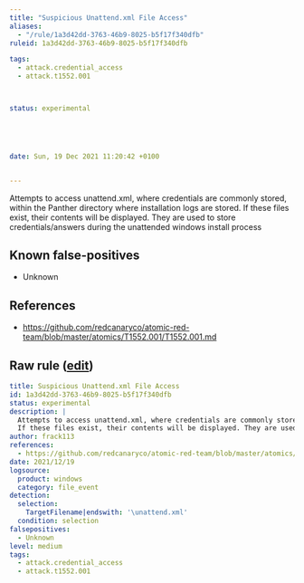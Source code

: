 ```yaml
---
title: "Suspicious Unattend.xml File Access"
aliases:
  - "/rule/1a3d42dd-3763-46b9-8025-b5f17f340dfb"
ruleid: 1a3d42dd-3763-46b9-8025-b5f17f340dfb

tags:
  - attack.credential_access
  - attack.t1552.001



status: experimental





date: Sun, 19 Dec 2021 11:20:42 +0100


---
```


Attempts to access unattend.xml, where credentials are commonly stored, within the Panther directory where installation logs are stored.
If these files exist, their contents will be displayed. They are used to store credentials/answers during the unattended windows install process


<!--more-->


## Known false-positives

* Unknown



## References

* https://github.com/redcanaryco/atomic-red-team/blob/master/atomics/T1552.001/T1552.001.md


## Raw rule ([edit](https://github.com/SigmaHQ/sigma/edit/master/rules/windows/file_event/file_event_win_access_susp_unattend_xml.yml))
```yaml
title: Suspicious Unattend.xml File Access
id: 1a3d42dd-3763-46b9-8025-b5f17f340dfb
status: experimental
description: |
  Attempts to access unattend.xml, where credentials are commonly stored, within the Panther directory where installation logs are stored.
  If these files exist, their contents will be displayed. They are used to store credentials/answers during the unattended windows install process
author: frack113
references:
  - https://github.com/redcanaryco/atomic-red-team/blob/master/atomics/T1552.001/T1552.001.md
date: 2021/12/19
logsource:
  product: windows
  category: file_event
detection:
  selection:
    TargetFilename|endswith: '\unattend.xml'
  condition: selection
falsepositives:
  - Unknown
level: medium
tags:
  - attack.credential_access
  - attack.t1552.001

```
